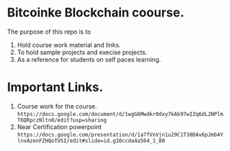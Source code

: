 # Bitcoinke Blockchain coourse.

The purpose of this repo is to 
 1. Hold course work material and links.
 2. To hold sample projects and execise projects.
 3. As a reference for students on self paces learning.

# Important Links.

1.  Course work for the course. `https://docs.google.com/document/d/1wgG6Mwdkr0dxy7kAk97wIZq6dL2NPlmT6QRpczNltn0/edit?usp=sharing`
2.  Near Certification powerpoint `https://docs.google.com/presentation/d/1a7fVnVjn1u29C1T30DAv6pJmb4YlnvAzenFZHQoTUSI/edit#slide=id.g10ccda4a564_1_80`